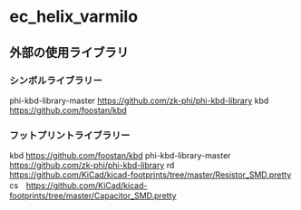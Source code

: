 # ec_helix_varmilo

## 外部の使用ライブラリ
### シンボルライブラリー
phi-kbd-library-master https://github.com/zk-phi/phi-kbd-library
kbd https://github.com/foostan/kbd

### フットプリントライブラリー
kbd https://github.com/foostan/kbd
phi-kbd-library-master https://github.com/zk-phi/phi-kbd-library
rd https://github.com/KiCad/kicad-footprints/tree/master/Resistor_SMD.pretty
cs　https://github.com/KiCad/kicad-footprints/tree/master/Capacitor_SMD.pretty
